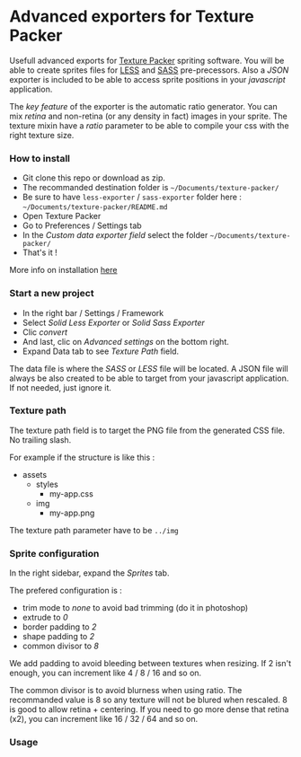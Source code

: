 # Advanced exporters for Texture Packer

Usefull advanced exports for [Texture Packer](https://www.codeandweb.com/texturepacker) spriting software. You will be able to create sprites files for [LESS](http://lesscss.org/) and [SASS](http://sass-lang.com/) pre-precessors. Also a *JSON* exporter is included to be able to access sprite positions in your *javascript* application.

The *key feature* of the exporter is the automatic ratio generator. You can mix *retina* and non-retina (or any density in fact) images in your sprite. The texture mixin have a *ratio* parameter to be able to compile your css with the right texture size.


### How to install

- Git clone this repo or download as zip.
- The recommanded destination folder is `~/Documents/texture-packer/`
- Be sure to have `less-exporter` / `sass-exporter` folder here : `~/Documents/texture-packer/README.md`
- Open Texture Packer
- Go to Preferences / Settings tab
- In the *Custom data exporter field* select the folder `~/Documents/texture-packer/`
- That's it !

More info on installation [here](https://www.codeandweb.com/texturepacker/documentation)


### Start a new project

- In the right bar / Settings / Framework
- Select *Solid Less Exporter* or *Solid Sass Exporter*
- Clic *convert*
- And last, clic on *Advanced settings* on the bottom right.
- Expand Data tab to see *Texture Path* field.

The data file is where the *SASS* or *LESS* file will be located.
A JSON file will always be also created to be able to target from your javascript application. If not needed, just ignore it.


### Texture path

The texture path field is to target the PNG file from the generated CSS file. No trailing slash.

For example if the structure is like this :
- assets
    - styles
        - my-app.css
    - img
        - my-app.png

The texture path parameter have to be `../img`


### Sprite configuration

In the right sidebar, expand the *Sprites* tab.

The prefered configuration is :
- trim mode to *none* to avoid bad trimming (do it in photoshop)
- extrude to *0*
- border padding to *2*
- shape padding to *2*
- common divisor to *8*

We add padding to avoid bleeding between textures when resizing. If 2 isn't enough, you can increment like 4 / 8 / 16 and so on.

The common divisor is to avoid blurness when using ratio. The recommanded value is 8 so any texture will not be blured when rescaled. 8 is good to allow retina + centering. If you need to go more dense that retina (x2), you can increment like 16 / 32 / 64 and so on.



### Usage


